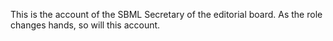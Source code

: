 This is the account of the SBML Secretary of the editorial board.  As the role changes hands, so will this account.
